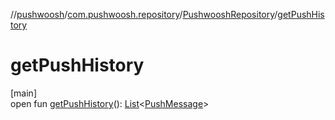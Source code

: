 //[pushwoosh](../../../index.md)/[com.pushwoosh.repository](../index.md)/[PushwooshRepository](index.md)/[getPushHistory](get-push-history.md)

# getPushHistory

[main]\
open fun [getPushHistory](get-push-history.md)(): [List](https://developer.android.com/reference/kotlin/java/util/List.html)&lt;[PushMessage](../../com.pushwoosh.notification/-push-message/index.md)&gt;
